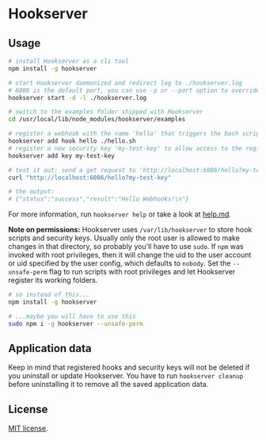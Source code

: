 # Hookserver

## Usage

```sh
# install Hookserver as a cli tool
npm install -g hookserver

# start Hookserver daemonized and redirect log to ./hookserver.log
# 6086 is the default port, you can use -p or --port option to override it
hookserver start -d -l ./hookserver.log

# switch to the examples folder shipped with Hookserver
cd /usr/local/lib/node_modules/hookserver/examples  

# register a webhook with the name 'hello' that triggers the bash script found at './hello.sh' to be executed
hookserver add hook hello ./hello.sh
# register a new security key 'my-test-key' to allow access to the registered webhooks via http requests
hookserver add key my-test-key

# test it out: send a get request to 'http://localhost:6086/hello?my-test-key'
curl "http://localhost:6086/hello?my-test-key"

# the output:
# {"status":"success","result":"Hello Webhooks!\n"}
```

For more information, run `hookserver help` or take a look at [help.md](https://github.com/schwarzkopfb/hookserver/blob/master/help.md).

**Note on permissions:** 
Hookserver uses `/var/lib/hookserver` to store hook scripts and security keys.
Usually only the root user is allowed to make changes in that directory, so probably you'll have to use `sudo`.
If `npm` was invoked with root privileges, then it will change the uid to the user account or uid specified by the user config, which defaults to `nobody`. 
Set the `--unsafe-perm` flag to run scripts with root privileges and let Hookserver register its working folders.

```sh
# so instead of this...
npm install -g hookserver

# ...maybe you will have to use this
sudo npm i -g hookserver --unsafe-perm
```

## Application data

Keep in mind that registered hooks and security keys will not be deleted if you uninstall or update Hookserver.
You have to run `hookserver cleanup` before uninstalling it to remove all the saved application data. 

## License

[MIT license](https://github.com/schwarzkopfb/hookserver/blob/master/LICENSE).